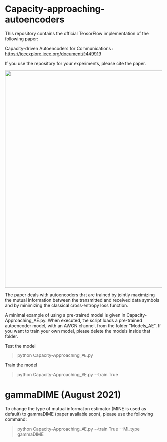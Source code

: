 # Capacity-approaching-autoencoders
This repository contains the official TensorFlow implementation of the following paper:


Capacity-driven Autoencoders for Communications : https://ieeexplore.ieee.org/document/9449919


If you use the repository for your experiments, please cite the paper.

<img src="https://github.com/nuletizia/capacity-approaching-autoencoders/blob/master/teaser.png" width=700>

The paper deals with autoencoders that are trained by jointly maximizing the mutual information between the transmitted and received data symbols and by minimizing the classical cross-entropy loss function. 

A minimal example of using a pre-trained model is given in Capacity-Approaching_AE.py. When executed, the script loads a pre-trained autoencoder model, with an AWGN channel, from the folder "Models_AE". If you want to train your own model, please delete the models inside that folder.

Test the model
> python Capacity-Approaching_AE.py

Train the model
> python Capacity-Approaching_AE.py --train True


# gammaDIME (August 2021)
To change the type of mutual information estimator (MINE is used as default) to gammaDIME (paper available soon), please use the following command:
> python Capacity-Approaching_AE.py --train True --MI_type gammaDIME

